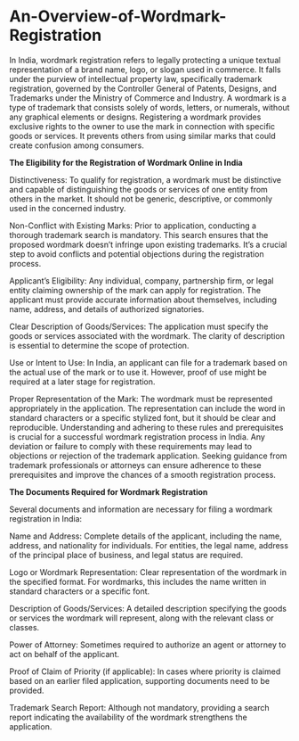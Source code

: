 # An-Overview-of-Wordmark-Registration
In India, wordmark registration refers to legally protecting a unique textual representation of a brand name, logo, or slogan used in commerce.
It falls under the purview of intellectual property law, specifically trademark registration, governed by the Controller General of Patents, Designs, and Trademarks under the Ministry of Commerce and Industry. A wordmark is a type of trademark that consists solely of words, letters, or numerals, without any graphical elements or designs. Registering a wordmark provides exclusive rights to the owner to use the mark in connection with specific goods or services. It prevents others from using similar marks that could create confusion among consumers.


**The Eligibility for the Registration of Wordmark Online in India**

Distinctiveness: To qualify for registration, a wordmark must be distinctive and capable of distinguishing the goods or services of one entity from others in the market. It should not be generic, descriptive, or commonly used in the concerned industry.

Non-Conflict with Existing Marks: Prior to application, conducting a thorough trademark search is mandatory. This search ensures that the proposed wordmark doesn’t infringe upon existing trademarks. It’s a crucial step to avoid conflicts and potential objections during the registration process.

Applicant’s Eligibility: Any individual, company, partnership firm, or legal entity claiming ownership of the mark can apply for registration. The applicant must provide accurate information about themselves, including name, address, and details of authorized signatories.

Clear Description of Goods/Services: The application must specify the goods or services associated with the wordmark. The clarity of description is essential to determine the scope of protection.

Use or Intent to Use: In India, an applicant can file for a trademark based on the actual use of the mark or to use it. However, proof of use might be required at a later stage for registration.

Proper Representation of the Mark: The wordmark must be represented appropriately in the application. The representation can include the word in standard characters or a specific stylized font, but it should be clear and reproducible.
Understanding and adhering to these rules and prerequisites is crucial for a successful wordmark registration process in India. Any deviation or failure to comply with these requirements may lead to objections or rejection of the trademark application. Seeking guidance from trademark professionals or attorneys can ensure adherence to these prerequisites and improve the chances of a smooth registration process.



**The Documents Required for Wordmark Registration**

Several documents and information are necessary for filing a wordmark registration in India:

Name and Address: Complete details of the applicant, including the name, address, and nationality for individuals. For entities, the legal name, address of the principal place of business, and legal status are required.

Logo or Wordmark Representation: Clear representation of the wordmark in the specified format. For wordmarks, this includes the name written in standard characters or a specific font.

Description of Goods/Services: A detailed description specifying the goods or services the wordmark will represent, along with the relevant class or classes.

Power of Attorney: Sometimes required to authorize an agent or attorney to act on behalf of the applicant.

Proof of Claim of Priority (if applicable): In cases where priority is claimed based on an earlier filed application, supporting documents need to be provided.

Trademark Search Report: Although not mandatory, providing a search report indicating the availability of the wordmark strengthens the application.
